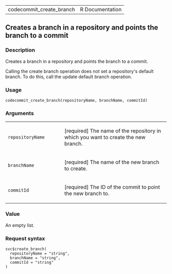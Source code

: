 <table style="width: 100%;">
<tbody>
<tr class="odd">
<td>codecommit_create_branch</td>
<td style="text-align: right;">R Documentation</td>
</tr>
</tbody>
</table>

## Creates a branch in a repository and points the branch to a commit

### Description

Creates a branch in a repository and points the branch to a commit.

Calling the create branch operation does not set a repository's default
branch. To do this, call the update default branch operation.

### Usage

    codecommit_create_branch(repositoryName, branchName, commitId)

### Arguments

<table>
<colgroup>
<col style="width: 35%" />
<col style="width: 65%" />
</colgroup>
<tbody>
<tr class="odd">
<td><code
id="codecommit_create_branch_:_repositoryName">repositoryName</code></td>
<td><p>[required] The name of the repository in which you want to create
the new branch.</p></td>
</tr>
<tr class="even">
<td><code
id="codecommit_create_branch_:_branchName">branchName</code></td>
<td><p>[required] The name of the new branch to create.</p></td>
</tr>
<tr class="odd">
<td><code id="codecommit_create_branch_:_commitId">commitId</code></td>
<td><p>[required] The ID of the commit to point the new branch
to.</p></td>
</tr>
</tbody>
</table>

### Value

An empty list.

### Request syntax

    svc$create_branch(
      repositoryName = "string",
      branchName = "string",
      commitId = "string"
    )
